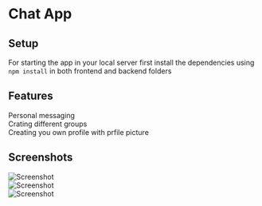 # Chat App
## Setup
For starting the app in your local server first install the dependencies using ```npm install``` in both frontend and backend folders

## Features
Personal messaging  
Crating different groups  
Creating you own profile with prfile picture  

## Screenshots
![Screenshot](one.jpeg)  
![Screenshot](two.jpeg)  
![Screenshot](three.jpeg)  
